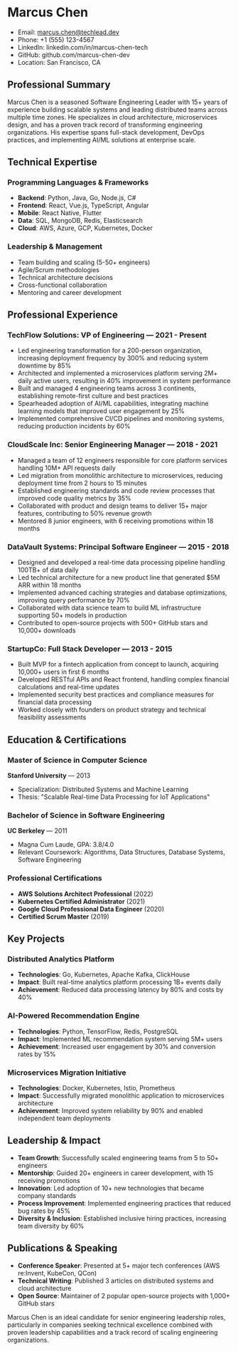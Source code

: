 # Marcus Chen
- Email: marcus.chen@techlead.dev
- Phone: +1 (555) 123-4567
- LinkedIn: linkedin.com/in/marcus-chen-tech
- GitHub: github.com/marcus-chen-dev
- Location: San Francisco, CA

## Professional Summary
Marcus Chen is a seasoned Software Engineering Leader with 15+ years of experience building scalable systems and leading distributed teams across multiple time zones. He specializes in cloud architecture, microservices design, and has a proven track record of transforming engineering organizations. His expertise spans full-stack development, DevOps practices, and implementing AI/ML solutions at enterprise scale.

## Technical Expertise

### Programming Languages & Frameworks
- **Backend**: Python, Java, Go, Node.js, C#
- **Frontend**: React, Vue.js, TypeScript, Angular
- **Mobile**: React Native, Flutter
- **Data**: SQL, MongoDB, Redis, Elasticsearch
- **Cloud**: AWS, Azure, GCP, Kubernetes, Docker

### Leadership & Management
- Team building and scaling (5-50+ engineers)
- Agile/Scrum methodologies
- Technical architecture decisions
- Cross-functional collaboration
- Mentoring and career development

## Professional Experience

### TechFlow Solutions: VP of Engineering — 2021 - Present
- Led engineering transformation for a 200-person organization, increasing deployment frequency by 300% and reducing system downtime by 85%
- Architected and implemented a microservices platform serving 2M+ daily active users, resulting in 40% improvement in system performance
- Built and managed 4 engineering teams across 3 continents, establishing remote-first culture and best practices
- Spearheaded adoption of AI/ML capabilities, integrating machine learning models that improved user engagement by 25%
- Implemented comprehensive CI/CD pipelines and monitoring systems, reducing production incidents by 60%

### CloudScale Inc: Senior Engineering Manager — 2018 - 2021
- Managed a team of 12 engineers responsible for core platform services handling 10M+ API requests daily
- Led migration from monolithic architecture to microservices, reducing deployment time from 2 hours to 15 minutes
- Established engineering standards and code review processes that improved code quality metrics by 35%
- Collaborated with product and design teams to deliver 15+ major features, contributing to 50% revenue growth
- Mentored 8 junior engineers, with 6 receiving promotions within 18 months

### DataVault Systems: Principal Software Engineer — 2015 - 2018
- Designed and developed a real-time data processing pipeline handling 100TB+ of data daily
- Led technical architecture for a new product line that generated $5M ARR within 18 months
- Implemented advanced caching strategies and database optimizations, improving query performance by 70%
- Collaborated with data science team to build ML infrastructure supporting 50+ models in production
- Contributed to open-source projects with 500+ GitHub stars and 10,000+ downloads

### StartupCo: Full Stack Developer — 2013 - 2015
- Built MVP for a fintech application from concept to launch, acquiring 10,000+ users in first 6 months
- Developed RESTful APIs and React frontend, handling complex financial calculations and real-time updates
- Implemented security best practices and compliance measures for financial data processing
- Worked closely with founders on product strategy and technical feasibility assessments

## Education & Certifications

### Master of Science in Computer Science
**Stanford University** — 2013
- Specialization: Distributed Systems and Machine Learning
- Thesis: "Scalable Real-time Data Processing for IoT Applications"

### Bachelor of Science in Software Engineering
**UC Berkeley** — 2011
- Magna Cum Laude, GPA: 3.8/4.0
- Relevant Coursework: Algorithms, Data Structures, Database Systems, Software Engineering

### Professional Certifications
- **AWS Solutions Architect Professional** (2022)
- **Kubernetes Certified Administrator** (2021)
- **Google Cloud Professional Data Engineer** (2020)
- **Certified Scrum Master** (2019)

## Key Projects

### Distributed Analytics Platform
- **Technologies**: Go, Kubernetes, Apache Kafka, ClickHouse
- **Impact**: Built real-time analytics platform processing 1B+ events daily
- **Achievement**: Reduced data processing latency by 80% and costs by 40%

### AI-Powered Recommendation Engine
- **Technologies**: Python, TensorFlow, Redis, PostgreSQL
- **Impact**: Implemented ML recommendation system serving 5M+ users
- **Achievement**: Increased user engagement by 30% and conversion rates by 15%

### Microservices Migration Initiative
- **Technologies**: Docker, Kubernetes, Istio, Prometheus
- **Impact**: Successfully migrated monolithic application to microservices architecture
- **Achievement**: Improved system reliability by 90% and enabled independent team deployments

## Leadership & Impact

- **Team Growth**: Successfully scaled engineering teams from 5 to 50+ engineers
- **Mentorship**: Guided 20+ engineers in career development, with 15 receiving promotions
- **Innovation**: Led adoption of 10+ new technologies that became company standards
- **Process Improvement**: Implemented engineering practices that reduced bug rates by 45%
- **Diversity & Inclusion**: Established inclusive hiring practices, increasing team diversity by 60%

## Publications & Speaking

- **Conference Speaker**: Presented at 5+ major tech conferences (AWS re:Invent, KubeCon, QCon)
- **Technical Writing**: Published 3 articles on distributed systems and cloud architecture
- **Open Source**: Maintainer of 2 popular open-source projects with 1,000+ GitHub stars

Marcus Chen is an ideal candidate for senior engineering leadership roles, particularly in companies seeking technical excellence combined with proven leadership capabilities and a track record of scaling engineering organizations.
